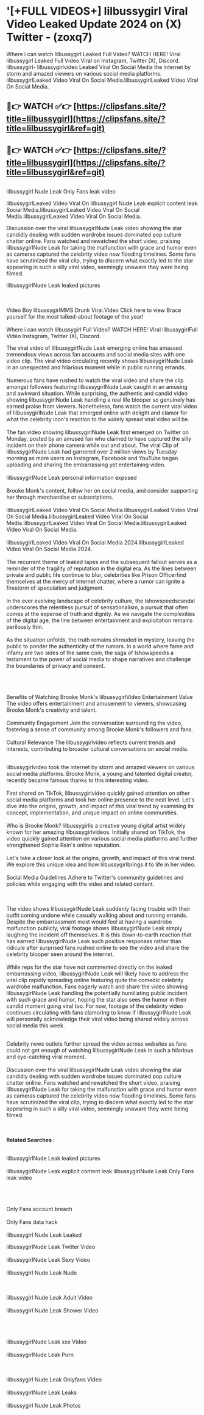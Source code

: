 #  '[+FULL VIDEOS+] lilbussygirl Viral Video Leaked Update 2024 on (X) Twitter - (zoxq7)

Where i can watch lilbussygirl Leaked Full Video? WATCH HERE! Viral lilbussygirl Leaked Full Video Viral on Instagram, Twitter (X), Discord.
lilbussygirl- lilbussygirlvideo Leaked Viral On Social Media the internet by storm and amazed viewers on various social media platforms.
lilbussygirlLeaked Video Viral On Social Media.lilbussygirlLeaked Video Viral On Social Media.




## 🔴👉 WATCH ✅👉 [https://clipsfans.site/?title=lilbussygirl](https://clipsfans.site/?title=lilbussygirl&ref=git)


## 🔴👉 WATCH ✅👉 [https://clipsfans.site/?title=lilbussygirl](https://clipsfans.site/?title=lilbussygirl&ref=git)
##


lilbussygirl Nude Leak Only Fans leak video 


lilbussygirlLeaked Video Viral On  lilbussygirl Nude Leak explicit content leak Social Media.lilbussygirlLeaked Video Viral On Social Media.lilbussygirlLeaked Video Viral On Social Media.



Discussion over the viral lilbussygirlNude Leak video showing the star candidly dealing with sudden wardrobe issues dominated pop culture chatter online. Fans watched and rewatched the short video, praising lilbussygirlNude Leak for taking the malfunction with grace and humor even as cameras captured the celebrity video now flooding timelines. Some fans have scrutinized the viral clip, trying to discern what exactly led to the star appearing in such a silly viral video, seemingly unaware they were being filmed.


lilbussygirlNude Leak leaked pictures


  <br>

  <br>
Video Boy lilbussygirlMMS Drunk Viral.Video Click here to view Brace yourself for the most talked-about footage of the year!
<br><br>
Where i can watch lilbussygirl Full Video? WATCH HERE! Viral lilbussygirlFull Video Instagram, Twitter (X), Discord.

The viral video of lilbussygirlNude Leak emerging online has amassed tremendous views across fan accounts and social media sites with one video clip. The viral video circulating recently shows lilbussygirlNude Leak in an unexpected and hilarious moment while in public running errands.
<br><br>
Numerous fans have rushed to watch the viral video and share the clip amongst followers featuring lilbussygirlNude Leak caught in an amusing and awkward situation. While surprising, the authentic and candid video showing lilbussygirlNude Leak handling a real life blooper so genuinely has earned praise from viewers. Nonetheless, fans watch the current viral video of lilbussygirlNude Leak that emerged online with delight and clamor for what the celebrity icon's reaction to the widely spread viral video will be.
<br><br>
The fan video showing lilbussygirlNude Leak first emerged on Twitter on Monday, posted by an amused fan who claimed to have captured the silly incident on their phone camera while out and about. The viral Clip of lilbussygirlNude Leak had garnered over 2 million views by Tuesday morning as more users on Instagram, Facebook and YouTube began uploading and sharing the embarrassing yet entertaining video.
<br><br>
lilbussygirlNude Leak personal information exposed
<br><br>
Brooke Monk's content, follow her on social media, and consider supporting her through merchandise or subscriptions.
<br><br>
lilbussygirlLeaked Video Viral On Social Media.lilbussygirlLeaked Video Viral On Social Media.lilbussygirlLeaked Video Viral On Social Media.lilbussygirlLeaked Video Viral On Social Media.lilbussygirlLeaked Video Viral On Social Media.
<br><br>
lilbussygirlLeaked Video Viral On Social Media 2024.lilbussygirlLeaked Video Viral On Social Media 2024.
<br><br>
The recurrent theme of leaked tapes and the subsequent fallout serves as a reminder of the fragility of reputation in the digital era. As the lines between private and public life continue to blur, celebrities like Prison Officerfind themselves at the mercy of internet chatter, where a rumor can ignite a firestorm of speculation and judgment.
<br><br>
In the ever evolving landscape of celebrity culture, the Ishowspeedscandal underscores the relentless pursuit of sensationalism, a pursuit that often comes at the expense of truth and dignity. As we navigate the complexities of the digital age, the line between entertainment and exploitation remains perilously thin.
<br><br>
As the situation unfolds, the truth remains shrouded in mystery, leaving the public to ponder the authenticity of the rumors. In a world where fame and infamy are two sides of the same coin, the saga of Ishowspeedis a testament to the power of social media to shape narratives and challenge the boundaries of privacy and consent.
<br><br>

<br><br>
Benefits of Watching Brooke Monk's lilbussygirlVideo Entertainment Value The video offers entertainment and amusement to viewers, showcasing Brooke Monk's creativity and talent.
<br><br>
Community Engagement Join the conversation surrounding the video, fostering a sense of community among Brooke Monk's followers and fans.
<br><br>
Cultural Relevance The lilbussygirlvideo reflects current trends and interests, contributing to broader cultural conversations on social media.
<br><br>


lilbussygirlvideo took the internet by storm and amazed viewers on various social media platforms. Brooke Monk, a young and talented digital creator, recently became famous thanks to this interesting video.
<br><br>
First shared on TikTok, lilbussygirlvideo quickly gained attention on other social media platforms and took her online presence to the next level. Let's dive into the origins, growth, and impact of this viral trend by examining its concept, implementation, and unique impact on online communities.
<br><br>
Who is Brooke Monk? lilbussygirlis a creative young digital artist widely known for her amazing lilbussygirlvideos. Initially shared on TikTok, the video quickly gained attention on various social media platforms and further strengthened Sophia Rain's online reputation.
<br><br>
Let's take a closer look at the origins, growth, and impact of this viral trend. We explore this unique idea and how lilbussygirlbrings it to life in her video.
<br><br>
Social Media Guidelines Adhere to Twitter's community guidelines and policies while engaging with the video and related content.


<br><br>
The video shows lilbussygirlNude Leak suddenly facing trouble with their outfit coming undone while casually walking about and running errands. Despite the embarrassment most would feel at having a wardrobe malfunction publicly, viral footage shows lilbussygirlNude Leak simply laughing the incident off themselves. It is this down-to-earth reaction that has earned lilbussygirlNude Leak such positive responses rather than ridicule after surprised fans rushed online to see the video and share the celebrity blooper seen around the internet.
<br><br>
While reps for the star have not commented directly on the leaked embarrassing video, lilbussygirlNude Leak will likely have to address the viral clip rapidly spreading online featuring quite the comedic celebrity wardrobe malfunction. Fans eagerly watch and share the video showing lilbussygirlNude Leak handling the potentially humiliating public incident with such grace and humor, hoping the star also sees the humor in their candid moment going viral too. For now, footage of the celebrity video continues circulating with fans clamoring to know if lilbussygirlNude Leak will personally acknowledge their viral video being shared widely across social media this week.
<br><br>

Celebrity news outlets further spread the video across websites as fans could not get enough of watching lilbussygirlNude Leak in such a hilarious and eye-catching viral moment.
<br><br>
Discussion over the viral lilbussygirlNude Leak video showing the star candidly dealing with sudden wardrobe issues dominated pop culture chatter online. Fans watched and rewatched the short video, praising lilbussygirlNude Leak for taking the malfunction with grace and humor even as cameras captured the celebrity video now flooding timelines. Some fans have scrutinized the viral clip, trying to discern what exactly led to the star appearing in such a silly viral video, seemingly unaware they were being filmed.


<br><br>
<strong>Related Searches :</strong>
<br><br>

lilbussygirlNude Leak leaked pictures
<br><br>
lilbussygirlNude Leak explicit content leak
lilbussygirlNude Leak Only Fans leak video
<br><br>

<br><br>
Only Fans account breach
<br><br>
Only Fans data hack
<br><br>
lilbussygirl Nude Leak Leaked

lilbussygirlNude Leak Twitter Video
<br><br>
lilbussygirlNude Leak Sexy Video
<br><br>
lilbussygirl Nude Leak Nude

<br><br>
lilbussygirl Nude Leak Adult Video
<br><br>
lilbussygirl Nude Leak Shower Video
<br><br>

<br><br>
lilbussygirlNude Leak xxx Video
<br><br>
lilbussygirlNude Leak Porn

<br><br>
lilbussygirl Nude Leak Onlyfans Video
<br><br>
lilbussygirlNude Leak Leaks
<br><br>
lilbussygirl Nude Leak Photos